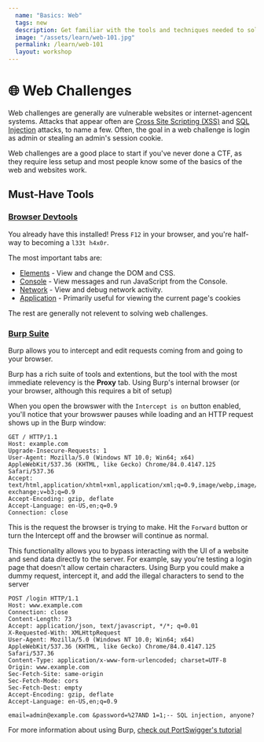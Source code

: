 ```yaml
---
  name: "Basics: Web"
  tags: new
  description: Get familiar with the tools and techniques needed to solve basic web challenges
  image: "/assets/learn/web-101.jpg"
  permalink: /learn/web-101
  layout: workshop
---
```



# 🌐 Web Challenges

Web challenges are generally are vulnerable websites or internet-agencent systems. Attacks that appear often are [Cross Site Scripting (XSS)](https://owasp.org/www-community/attacks/xss/) and [SQL Injection](https://portswigger.net/web-security/sql-injection) attacks, to name a few. Often, the goal in a web challenge is login as admin or stealing an admin's session cookie.

Web challenges are a good place to start if you've never done a CTF, as they require less setup and most people know some of the basics of the web and websites work.

## Must-Have Tools
### [Browser Devtools](https://developer.chrome.com/docs/devtools/overview/#discover)
You already have this installed! Press `F12` in your browser, and you're half-way to becoming a `l33t h4x0r`. 

The most important tabs are:
- [Elements](https://developer.chrome.com/docs/devtools/overview/#elements) - View and change the DOM and CSS.
- [Console](https://developer.chrome.com/docs/devtools/overview/#console) - View messages and run JavaScript from the Console.
- [Network](https://developer.chrome.com/docs/devtools/overview/#network) - View and debug network activity.
- [Application](https://developer.chrome.com/docs/devtools/overview/#application) - Primarily useful for viewing the current page's cookies

The rest are generally not relevent to solving web challenges.

### [Burp Suite](https://portswigger.net/burp/communitydownload)
Burp allows you to intercept and edit requests coming from and going to your browser. 

Burp has a rich suite of tools and extentions, but the tool with the most immediate relevency is the **Proxy** tab. Using Burp's internal browser (or your browser, although this requires  a bit of setup)

When you open the browswer with the `Intercept is on` button enabled, you'll notice that your browswer pauses while loading and an HTTP request shows up in the Burp window:

```http
GET / HTTP/1.1
Host: example.com
Upgrade-Insecure-Requests: 1
User-Agent: Mozilla/5.0 (Windows NT 10.0; Win64; x64) AppleWebKit/537.36 (KHTML, like Gecko) Chrome/84.0.4147.125 Safari/537.36
Accept: text/html,application/xhtml+xml,application/xml;q=0.9,image/webp,image/apng,*/*;q=0.8,application/signed-exchange;v=b3;q=0.9
Accept-Encoding: gzip, deflate
Accept-Language: en-US,en;q=0.9
Connection: close
```

This is the request the browser is trying to make. Hit the `Forward` button or turn the Intercept off and the browser will continue as normal.

This functionality allows you to bypass interacting with the UI of a website and send data directly to the server. For example, say you're testing a login page that doesn't allow certain characters. Using Burp you could make a dummy request, intercept it, and add the illegal characters to send to the server

```http
POST /login HTTP/1.1
Host: www.example.com
Connection: close
Content-Length: 73
Accept: application/json, text/javascript, */*; q=0.01
X-Requested-With: XMLHttpRequest
User-Agent: Mozilla/5.0 (Windows NT 10.0; Win64; x64) AppleWebKit/537.36 (KHTML, like Gecko) Chrome/84.0.4147.125 Safari/537.36
Content-Type: application/x-www-form-urlencoded; charset=UTF-8
Origin: www.example.com
Sec-Fetch-Site: same-origin
Sec-Fetch-Mode: cors
Sec-Fetch-Dest: empty
Accept-Encoding: gzip, deflate
Accept-Language: en-US,en;q=0.9

email=admin@example.com &password=%27AND 1=1;-- SQL injection, anyone?
```

For more information about using Burp, [check out PortSwigger's tutorial](https://portswigger.net/burp/documentation/desktop/getting-started) 